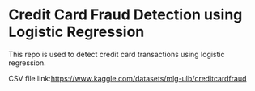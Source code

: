 # Credit Card Fraud Detection using Logistic Regression
This repo is used to detect credit card transactions using logistic regression.

CSV file link:https://www.kaggle.com/datasets/mlg-ulb/creditcardfraud
